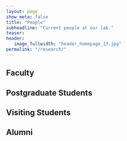 ```yaml
---
layout: page
show_meta: false
title: "People"
subheadline: "Current people at our lab."
teaser: 
header:
   image_fullwidth: "header_homepage_13.jpg"
permalink: "/research/"
---
```


## Faculty

## Postgraduate Students

## Visiting Students

## Alumni